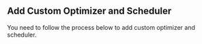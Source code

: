 ## Add Custom Optimizer and Scheduler

You need to follow the process below to add custom optimizer and scheduler.